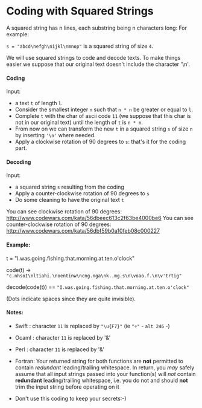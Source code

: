# Coding with Squared Strings

A squared string has n lines, each substring being n characters long: For example:

`s = "abcd\nefgh\nijkl\nmnop"` is a squared string of size `4`.

We will use squared strings to code and decode texts. To make things easier
we suppose that our original text doesn't include the character '\n'.

#### Coding
Input:

- a text `t` of length `l`.
- Consider the smallest integer `n` such that `n * n` be greater or equal to `l`.
- Complete `t` with the char of ascii code `11` (we suppose that this char is not in our original text) until the length of `t` is `n * n`.
- From now on we can transform the new `t` in a squared string `s` of size `n` by inserting `'\n'` where needed.
- Apply a clockwise rotation of 90 degrees to `s`: that's it for the coding part.

#### Decoding
Input:

- a squared string `s` resulting from the coding
- Apply a counter-clockwise rotation of 90 degrees to `s`
- Do some cleaning to have the original text `t`


You can see clockwise rotation of 90 degrees:
<http://www.codewars.com/kata/56dbeec613c2f63be4000be6>
You can see counter-clockwise rotation of 90 degrees: <http://www.codewars.com/kata/56dbf59b0a10feb08c000227>

#### Example:

t = "I.was.going.fishing.that.morning.at.ten.o'clock"

code(t) -> `"c.nhsoI\nltiahi.\noentinw\ncng.nga\nk..mg.s\n\voao.f.\n\v'trtig"`

decode(code(t)) == `"I.was.going.fishing.that.morning.at.ten.o'clock"`

(Dots indicate spaces since they are quite invisible).

#### Notes:

- Swift : character `11` is replaced by `"\u{F7}"` (ie `"÷"` - `alt 246` -)
- Ocaml : character `11` is replaced by '&'
- Perl : character `11` is replaced by '&'


- Fortran: Your returned string for both functions are **not** permitted to contain *redundant* leading/trailing whitespace.  In return, you *may* safely assume that all input strings passed into your function(s) will *not* contain **redundant** leading/trailing whitespace, i.e. you do not and should **not** trim the input string before operating on it

- Don't use this coding to keep your secrets:-)